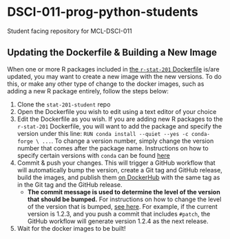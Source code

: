 # DSCI-011-prog-python-students

 Student facing repository for MCL-DSCI-011
 
## Updating the Dockerfile & Building a New Image

When one or more R packages included in [the `r-stat-201` Dockerfile](https://github.com/UBC-STAT/stat-201-student/blob/master/dockerfiles/r-stat-201/Dockerfile) is/are updated, you may want to create a new image with the new versions. To do this, or make any other type of change to the docker images, such as adding a new R package entirely, follow the steps below:

1. Clone the `stat-201-student` repo
2. Open the Dockerfile you wish to edit using a text editor of your choice
3. Edit the Dockerfile as you wish. If you are adding new R packages to the `r-stat-201` Dockerfile, you will want to add the package and specify the version under this line: `RUN conda install --quiet --yes -c conda-forge \ ...`. To change a version number, simply change the version number that comes after the package name. Instructions on how to specify certain versions with `conda` can be found [here](https://docs.anaconda.com/anaconda/user-guide/tasks/install-packages/)
4. Commit & push your changes. This will trigger a GitHub workflow that will automatically bump the version, create a Git tag and GitHub release, build the images, and publish them [on DockerHub](https://hub.docker.com/u/ubcstat) with the same tag as in the Git tag and the GitHub release. 
   - **The commit message is used to determine the level of the version that should be bumped.** For instructions on how to change the level of the version that is bumped, [see here](https://github.com/anothrNick/github-tag-action#bumping). For example, if the current version is 1.2.3, and you push a commit that includes `#patch`, the GitHub workflow will generate version 1.2.4 as the next release.
5. Wait for the docker images to be built!
